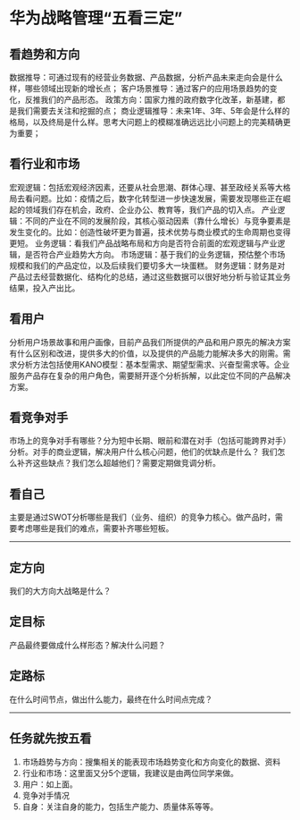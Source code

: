 # 华为战略管理“五看三定”

## 看趋势和方向
数据推导：可通过现有的经营业务数据、产品数据，分析产品未来走向会是什么样，哪些领域出现新的增长点；
客户场景推导：通过客户的应用场景趋势的变化，反推我们的产品形态。
政策方向：国家力推的政府数字化改革，新基建，都是我们需要去关注和挖掘的点；
商业逻辑推导：未来1年、3年、5年会是什么样的格局，以及终局是什么样。思考大问题上的模糊准确远远比小问题上的完美精确更为重要；

## 看行业和市场
宏观逻辑：包括宏观经济因素，还要从社会思潮、群体心理、甚至政经关系等大格局去看问题。比如：疫情之后，数字化转型进一步快速发展，需要发现哪些正在崛起的领域我们存在机会，政府、企业办公、教育等，我们产品的切入点。
产业逻辑：不同的产业在不同的发展阶段，其核心驱动因素（靠什么增长）与竞争要素是发生变化的。比如：创造性破坏更为普遍，技术优势与商业模式的生命周期也变得更短。
业务逻辑：看我们产品战略布局和方向是否符合前面的宏观逻辑与产业逻辑，是否符合产业趋势大方向。
市场逻辑：基于我们的业务逻辑，预估整个市场规模和我们的产品定位，以及后续我们要切多大一块蛋糕。
财务逻辑：财务是对产品过去经营数据化、结构化的总结，通过这些数据可以很好地分析与验证其业务结果，投入产出比。

## 看用户
分析用户场景故事和用户画像，目前产品我们所提供的产品和用户原先的解决方案有什么区别和改进，提供多大的价值，以及提供的产品能力能解决多大的刚需。需求分析方法包括使用KANO模型：基本型需求、期望型需求、兴奋型需求等。企业服务产品存在复杂的用户角色，需要掰开逐个分析拆解，以此定位不同的产品解决方案。

## 看竞争对手
市场上的竞争对手有哪些？分为短中长期、眼前和潜在对手（包括可能跨界对手）分析。对手的商业逻辑，解决用户什么核心问题，他们的优缺点是什么？ 我们怎么补齐这些缺点？我们怎么超越他们？需要定期做竞调分析。

## 看自己
主要是通过SWOT分析哪些是我们（业务、组织）的竞争力核心。做产品时，需要考虑哪些是我们的难点，需要补齐哪些短板。

------------------------------------------------------
## 定方向
我们的大方向大战略是什么？

## 定目标
产品最终要做成什么样形态？解决什么问题？

## 定路标
在什么时间节点，做出什么能力，最终在什么时间点完成？

------------------------------------------------------

## 任务就先按五看

1. 市场趋势与方向：搜集相关的能表现市场趋势变化和方向变化的数据、资料
2. 行业和市场：这里面又分5个逻辑，我建议是由两位同学来做。
3. 用户：如上面。
4. 竞争对手情况
5. 自身：关注自身的能力，包括生产能力、质量体系等等。